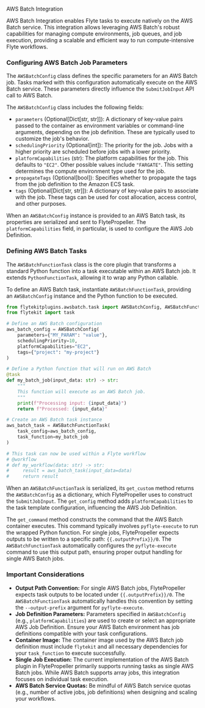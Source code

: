 
<!--
help_text: ''
key: summary_aws_batch_integration_58daccaf-b5ad-4b52-9308-e36bab05630d
modules:
- flytekitplugins.awsbatch.task
questions_to_answer: []
type: summary

-->
AWS Batch Integration

AWS Batch Integration enables Flyte tasks to execute natively on the AWS Batch service. This integration allows leveraging AWS Batch's robust capabilities for managing compute environments, job queues, and job execution, providing a scalable and efficient way to run compute-intensive Flyte workflows.

### Configuring AWS Batch Job Parameters

The `AWSBatchConfig` class defines the specific parameters for an AWS Batch job. Tasks marked with this configuration automatically execute on the AWS Batch service. These parameters directly influence the `SubmitJobInput` API call to AWS Batch.

The `AWSBatchConfig` class includes the following fields:

*   `parameters` (Optional[Dict[str, str]]): A dictionary of key-value pairs passed to the container as environment variables or command-line arguments, depending on the job definition. These are typically used to customize the job's behavior.
*   `schedulingPriority` (Optional[int]): The priority for the job. Jobs with a higher priority are scheduled before jobs with a lower priority.
*   `platformCapabilities` (str): The platform capabilities for the job. This defaults to `"EC2"`. Other possible values include `"FARGATE"`. This setting determines the compute environment type used for the job.
*   `propagateTags` (Optional[bool]): Specifies whether to propagate the tags from the job definition to the Amazon ECS task.
*   `tags` (Optional[Dict[str, str]]): A dictionary of key-value pairs to associate with the job. These tags can be used for cost allocation, access control, and other purposes.

When an `AWSBatchConfig` instance is provided to an AWS Batch task, its properties are serialized and sent to FlytePropeller. The `platformCapabilities` field, in particular, is used to configure the AWS Job Definition.

### Defining AWS Batch Tasks

The `AWSBatchFunctionTask` class is the core plugin that transforms a standard Python function into a task executable within an AWS Batch job. It extends `PythonFunctionTask`, allowing it to wrap any Python callable.

To define an AWS Batch task, instantiate `AWSBatchFunctionTask`, providing an `AWSBatchConfig` instance and the Python function to be executed.

```python
from flytekitplugins.awsbatch.task import AWSBatchConfig, AWSBatchFunctionTask
from flytekit import task

# Define an AWS Batch configuration
aws_batch_config = AWSBatchConfig(
    parameters={"MY_PARAM": "value"},
    schedulingPriority=10,
    platformCapabilities="EC2",
    tags={"project": "my-project"}
)

# Define a Python function that will run on AWS Batch
@task
def my_batch_job(input_data: str) -> str:
    """
    This function will execute as an AWS Batch job.
    """
    print(f"Processing input: {input_data}")
    return f"Processed: {input_data}"

# Create an AWS Batch task instance
aws_batch_task = AWSBatchFunctionTask(
    task_config=aws_batch_config,
    task_function=my_batch_job
)

# This task can now be used within a Flyte workflow
# @workflow
# def my_workflow(data: str) -> str:
#     result = aws_batch_task(input_data=data)
#     return result
```

When an `AWSBatchFunctionTask` is serialized, its `get_custom` method returns the `AWSBatchConfig` as a dictionary, which FlytePropeller uses to construct the `SubmitJobInput`. The `get_config` method adds `platformCapabilities` to the task template configuration, influencing the AWS Job Definition.

The `get_command` method constructs the command that the AWS Batch container executes. This command typically involves `pyflyte-execute` to run the wrapped Python function. For single jobs, FlytePropeller expects outputs to be written to a specific path: `{{.outputPrefix}}/0`. The `AWSBatchFunctionTask` automatically configures the `pyflyte-execute` command to use this output path, ensuring proper output handling for single AWS Batch jobs.

### Important Considerations

*   **Output Path Convention:** For single AWS Batch jobs, FlytePropeller expects task outputs to be located under `{{.outputPrefix}}/0`. The `AWSBatchFunctionTask` automatically handles this convention by setting the `--output-prefix` argument for `pyflyte-execute`.
*   **Job Definition Parameters:** Parameters specified in `AWSBatchConfig` (e.g., `platformCapabilities`) are used to create or select an appropriate AWS Job Definition. Ensure your AWS Batch environment has job definitions compatible with your task configurations.
*   **Container Image:** The container image used by the AWS Batch job definition must include `flytekit` and all necessary dependencies for your `task_function` to execute successfully.
*   **Single Job Execution:** The current implementation of the AWS Batch plugin in FlytePropeller primarily supports running tasks as single AWS Batch jobs. While AWS Batch supports array jobs, this integration focuses on individual task execution.
*   **AWS Batch Service Quotas:** Be mindful of AWS Batch service quotas (e.g., number of active jobs, job definitions) when designing and scaling your workflows.
<!--
key: summary_aws_batch_integration_58daccaf-b5ad-4b52-9308-e36bab05630d
type: summary_end

-->
<!--
code_unit: flytekitplugins.awsbatch.examples.simple_batch_task
code_unit_type: class
help_text: ''
key: example_1669d6bd-1505-4df2-b84e-45ef65fbf774
type: example

-->